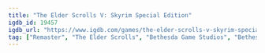 ```yaml
---
title: "The Elder Scrolls V: Skyrim Special Edition"
igdb_id: 19457
igdb_url: "https://www.igdb.com/games/the-elder-scrolls-v-skyrim-special-edition"
tag: ["Remaster", "The Elder Scrolls", "Bethesda Game Studios", "Bethesda Softworks", "Role-playing (RPG)", "Adventure", "Single player", "First person", "Third person", "Action", "Fantasy", "Historical", "Sandbox", "Open world"]
---
```

